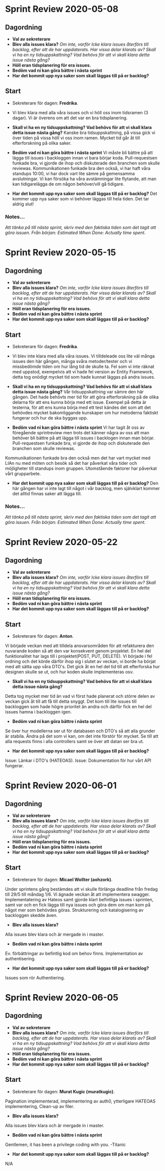 
# Sprint Review 2020-05-08
## Dagordning
* **Val av sekreterare**
* **Blev alla issues klara?**
*Om inte, varför
Icke klara issues återförs till backlog, efter att de har uppdaterats. Har vissa
delar klarats av? Skall vi ha en ny tidsuppskattning? Vad behövs för att vi
skall klara detta issue nästa gång?*
* **Höll eran tidsplanering för era issues.**
* **Bedöm vad ni kan göra bättre i nästa sprint**
* **Har det kommit upp nya saker som skall läggas till på er backlog?**

## Start
* Sekreterare för dagen: **Fredrika**.

* Vi blev klara med alla våra issues och vi höll oss inom tidsramen (3 dagar). Vi är överens om att det var en bra tidsplanering.

* **Skall vi ha en ny tidsuppskattning? Vad behövs för att vi skall klara detta issue nästa gång?**
Kanske bra tidsuppskattning, på vissa gick vi över tiden på vissa höll vi oss inom ramen. Mycket tid går åt till efterforskning på olika saker. 

* **Bedöm vad ni kan göra bättre i nästa sprint**
Vi måste bli bättre på att lägga till issues i backloggen innan vi bara börjar koda.
Pull-requestsen funkade bra, vi gjorde de ihop och diskuterade den branchen som skulle reviewas. 
Kommunikationen funkade bra den också, vi har haft våra standups 10:00, vi har dock vart lite sämre på gemensamma avslutningar.
Vi kan försöka ha våra avstämningar lite flytande, att man kan tidigarelägga de om någon behöver/vill gå tidigare. 

* **Har det kommit upp nya saker som skall läggas till på er backlog?**
Det kommer upp nya saker som vi behöver läggas till hela tiden. Det tar aldrig slut! 


### Notes...
*Att tänka på till nästa sprint, skriv med den faktiska tiden som det tagit att göra issuen.
Från början: Estimated
When Done: Actually time spent.*

# Sprint Review 2020-05-15
## Dagordning
* **Val av sekreterare**
* **Blev alla issues klara?**
*Om inte, varför
Icke klara issues återförs till backlog, efter att de har uppdaterats. Har vissa
delar klarats av? Skall vi ha en ny tidsuppskattning? Vad behövs för att vi
skall klara detta issue nästa gång?*
* **Höll eran tidsplanering för era issues.**
* **Bedöm vad ni kan göra bättre i nästa sprint**
* **Har det kommit upp nya saker som skall läggas till på er backlog?**

## Start
* Sekreterare för dagen: **Fredrika**.

* Vi blev inte klara med alla våra issues. Vi tilldeleade oss lite väl många issues den här gången, många svåra metoder/tester och vi missbedömde tiden om hur lång tid de skulle ta. Fel som vi inte räknat med uppstod, exempelvis att vi hade fel version av Entity Framework, detta tog onödigt mycket tid som hade kunnat läggas på andra issues. 

* **Skall vi ha en ny tidsuppskattning? Vad behövs för att vi skall klara detta issue nästa gång?**
Vår tidsuppskattning var sämre den här gången. 
Det hade behövts mer tid för att göra efterforskning på de olika delarna för att ens kunna börja med ett issue. 
Exempel på detta är testerna, för att ens kunna börja med ett test kändes det som att det behövdes mycket bakomliggande kunskaper om hur metoderna faktiskt fungerar och hur de ska byggas upp.


* **Bedöm vad ni kan göra bättre i nästa sprint**
Vi har tagit åt oss av föregående sprintreview men trots det känner några av oss att man behöver bli bättre på att lägga till issues i backlogen innan man börjar.
Pull-requestsen funkade bra, vi gjorde de ihop och diskuterade den branchen som skulle reviewas.

Kommunikationen funkade bra den också men det har vart mycket med LIAn nu med möten och besök så det har påverkat våra tider och möjligheter till standups inom gruppen. Utomstående faktorer har påverkat vårt grupparbete.

* **Har det kommit upp nya saker som skall läggas till på er backlog?**
Den här gången har vi inte lagt till något i vår backlog, men självklart kommer det alltid finnas saker att lägga till.


### Notes...
*Att tänka på till nästa sprint, skriv med den faktiska tiden som det tagit att göra issuen.
Från början: Estimated
When Done: Actually time spent.*

# Sprint Review 2020-05-22
## Dagordning
* **Val av sekreterare**
* **Blev alla issues klara?**
*Om inte, varför
Icke klara issues återförs till backlog, efter att de har uppdaterats. Har vissa
delar klarats av? Skall vi ha en ny tidsuppskattning? Vad behövs för att vi
skall klara detta issue nästa gång?*
* **Höll eran tidsplanering för era issues.**
* **Bedöm vad ni kan göra bättre i nästa sprint**
* **Har det kommit upp nya saker som skall läggas till på er backlog?**

## Start
* Sekreterare för dagen: **Anton**.


Vi började veckan med att tilldela ansvarsområden för att refakturera den nuvarande koden så att den var konsekvent genom projektet.
En hel del funktionalitet har lags till i projektet(POST, PUT, DELETE). Vi började i fel ordning och det körde därför ihop sig i slutet av veckan, vi borde ha börjat med att sätta upp våra DTO's. Det gick åt en hel del tid till att efterforska hur designen skulle se ut, och hur koden skulle implementeras osv. 


* **Skall vi ha en ny tidsuppskattning? Vad behövs för att vi skall klara detta issue nästa gång?**


Detta tog mycket mer tid än vad vi först hade planerat och större delen av veckan gick åt till att få till detta snyggt. Det kom till lite issues till backloggen som hade högre prioritet än andra och därför fick en hel del issues hamna i backloggen igen. 


* **Bedöm vad ni kan göra bättre i nästa sprint**


Se över hur modellerna ser ut för databasen och DTO's så att alla grunder är stabila. Ändra på det som vi kan, om det inte förstör för mycket. Se till att alla requests finns i alla controllers samt se över att datan ser bra ut. 

* **Har det kommit upp nya saker som skall läggas till på er backlog?**

Issue: Länkar i DTO's (HATEOAS). 
Issue: Dokumentation för hur vårt API fungerar. 

# Sprint Review 2020-06-01

## Dagordning

* **Val av sekreterare**
* **Blev alla issues klara?**
  *Om inte, varför
  Icke klara issues återförs till backlog, efter att de har uppdaterats. Har vissa
  delar klarats av? Skall vi ha en ny tidsuppskattning? Vad behövs för att vi
  skall klara detta issue nästa gång?*
* **Höll eran tidsplanering för era issues.**
* **Bedöm vad ni kan göra bättre i nästa sprint**
* **Har det kommit upp nya saker som skall läggas till på er backlog?**

## Start

* Sekreterare för dagen: **Micael Wollter (aohzork)**.

Under sprintens gång bestämdes att vi skulle förlänga deadline från fredag till 29/5 till måndag 1/6. Vi ägnade veckan åt att implementera swagger. Implementatering av Hateos samt gjorde klart befintliga issues i sprinten, samt var och en fick lägga till nya issues och göra dem om man kom på något mer som behövdes göras.
Strukturering och katalogisering av backloggen skedde även.


* **Blev alla issues klara?**


Alla issues blev klara och är mergade in i master.


* **Bedöm vad ni kan göra bättre i nästa sprint**


Ev. förbättringar av befintlig kod om behov finns. Implementation av authentisering.

* **Har det kommit upp nya saker som skall läggas till på er backlog?**

Issues som rör Authentiering.


# Sprint Review 2020-06-05

## Dagordning

* **Val av sekreterare**
* **Blev alla issues klara?**
  *Om inte, varför
  Icke klara issues återförs till backlog, efter att de har uppdaterats. Har vissa
  delar klarats av? Skall vi ha en ny tidsuppskattning? Vad behövs för att vi
  skall klara detta issue nästa gång?*
* **Höll eran tidsplanering för era issues.**
* **Bedöm vad ni kan göra bättre i nästa sprint**
* **Har det kommit upp nya saker som skall läggas till på er backlog?**

## Start

* Sekreterare för dagen: **Murat Kugic (muratkugic)**.

Pagination implementerad, implementering av auth0, ytterligare HATEOAS implementering, Clean-up av filer.


* **Blev alla issues klara?**


Alla issues blev klara och är mergade in i master.


* **Bedöm vad ni kan göra bättre i nästa sprint**


Gentlemen, it has been a privilege coding with you. -Titanic

* **Har det kommit upp nya saker som skall läggas till på er backlog?**

N/A

